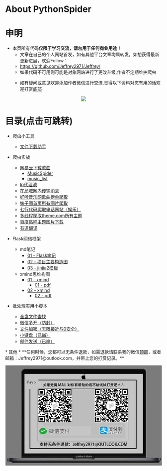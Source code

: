 # About PythonSpider

# 申明
* 本页所有代码**仅限于学习交流，请勿用于任何商业用途！**
  * 文章在自己的个人网站首发，如有其他平台文章均属转发，如想获得最新更新进展，欢迎Follow：
  * https://github.com/Jeffrey2971/Jeffrey/
  * 如果代码不可用则可能是对象网站进行了更改升级,作者不定期维护爬虫
  * <p id='wechat'>如有疑问或意见欢迎添加作者微信进行交流,觉得以下资料对您有用的话欢迎打赏<a href="#pay">底部</a>
  
<div align=center><img width="25%" src="https://github.com/Jeffrey2971/Jeffrey/blob/master/readme/mycode_1.jpg"/></div>


# 目录(点击可跳转)
* 爬虫小工具
  * [文件下载助手](https://github.com/Jeffrey2971/Jeffrey/blob/master/download.py)
* 爬虫实战
  * [网易云下载歌曲](https://github.com/Jeffrey2971/Jeffrey/tree/master/wangyiyunSpider)
    * [MusicSpider](https://github.com/Jeffrey2971/Jeffrey/blob/master/wangyiyunSpider/MusicSpder.py)
    * [music_list](https://github.com/Jeffrey2971/Jeffrey/blob/master/wangyiyunSpider/music_list.txt)
  * [Ip代理池](https://github.com/Jeffrey2971/Jeffrey/blob/master/Ip_proxy.py)
  * [在局域网内传输消息](https://github.com/Jeffrey2971/Jeffrey/blob/master/msg_socket.py)
  * [好听音乐网歌曲榜单爬取](https://github.com/Jeffrey2971/Jeffrey/blob/master/musicSpider.py)
  * [妹子图首页所有图片爬取](https://github.com/Jeffrey2971/Jeffrey/blob/master/mzituSpider.py)
  * [七行代码爬取电话网站（娱乐）](https://github.com/Jeffrey2971/Jeffrey/blob/master/tellphone.py)
  * [多线程爬取theme.com所有主题](https://github.com/Jeffrey2971/Jeffrey/blob/master/theme.py)
  * [百度贴吧主题图片下载](https://github.com/Jeffrey2971/Jeffrey/blob/master/tiebaSpider.py)
  * [有道翻译](https://github.com/Jeffrey2971/Jeffrey/blob/master/youdaoSpider.py)
* Flask网络框架
  * md笔记
    * [01 - Flask笔记](https://github.com/Jeffrey2971/Jeffrey/blob/master/md/Flask%E7%AC%94%E8%AE%B0.md)
    * [02 - 项目主要构造图](https://github.com/Jeffrey2971/Jeffrey/blob/master/md/Flask%20%E9%A1%B9%E7%9B%AE%E6%96%87%E4%BB%B6%E4%B8%BB%E8%A6%81%E5%AD%98%E6%94%BE%E8%AF%A6%E6%83%85.md)
    * [03 - jinjia2模板](https://github.com/Jeffrey2971/Jeffrey/blob/master/md/Jinja2%E6%A8%A1%E6%9D%BF.md)
  * xmind思维构图
    * [01 - xmind](https://github.com/Jeffrey2971/Jeffrey/blob/master/xmind/Flask_note_01.xmind)
      * [01 - pdf](https://github.com/Jeffrey2971/Jeffrey/blob/master/pdf/01.pdf)
    * [02 - xmind](https://github.com/Jeffrey2971/Jeffrey/blob/master/xmind/Flask_note_02.xmind)
      * [02 - pdf](https://github.com/Jeffrey2971/Jeffrey/blob/master/pdf/02.pdf)
    
  
    
* 批处理实用小脚本
  * [全盘文件查找](https://github.com/Jeffrey2971/Jeffrey/blob/master/bat/find.cmd)
  * [微信多开（防封）](https://github.com/Jeffrey2971/Jeffrey/blob/master/bat/wechats.cmd)
  * [文件加密（无限接近与0安全）](https://github.com/Jeffrey2971/Jeffrey/blob/master/bat/Folder_enc)
  * [小键盘（已崩）](https://github.com/Jeffrey2971/Jeffrey/blob/master/bat/keyboard)
  * [邮件发送（已崩）](https://github.com/Jeffrey2971/Jeffrey/blob/master/bat/email.cmd)
  
<p id='pay'>
* 其他
  * **任何时候，您都可以无条件退款，如需退款请联系我的微信<a href="#wechat">顶部</a>，或者邮箱：Jeffrey2971@outlook.com，并带上您的打赏记录。**
  <div align=center><img src="https://github.com/Jeffrey2971/Jeffrey/blob/master/readme/Pay.bmp"/></div>


